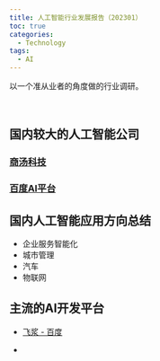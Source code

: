 ```yaml
---
title: 人工智能行业发展报告（202301）
toc: true
categories:
  - Technology
tags:
  - AI
---
```


以一个准从业者的角度做的行业调研。

<!--more-->

<br/>

## 国内较大的人工智能公司

### [商汤科技](https://www.sensetime.com/cn)

### [百度AI平台](https://ai.baidu.com/)



## 国内人工智能应用方向总结

* 企业服务智能化
* 城市管理
* 汽车
* 物联网

## 主流的AI开发平台

* [飞浆 - 百度](https://www.paddlepaddle.org.cn/)

* 